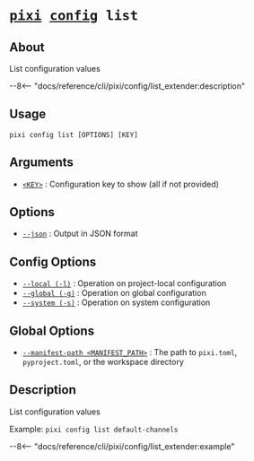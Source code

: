 <!--- This file is autogenerated. Do not edit manually! -->
# <code>[pixi](../../pixi.md) [config](../config.md) list</code>

## About
List configuration values

--8<-- "docs/reference/cli/pixi/config/list_extender:description"

## Usage
```
pixi config list [OPTIONS] [KEY]
```

## Arguments
- <a id="arg-<KEY>" href="#arg-<KEY>">`<KEY>`</a>
:  Configuration key to show (all if not provided)

## Options
- <a id="arg---json" href="#arg---json">`--json`</a>
:  Output in JSON format

## Config Options
- <a id="arg---local" href="#arg---local">`--local (-l)`</a>
:  Operation on project-local configuration
- <a id="arg---global" href="#arg---global">`--global (-g)`</a>
:  Operation on global configuration
- <a id="arg---system" href="#arg---system">`--system (-s)`</a>
:  Operation on system configuration

## Global Options
- <a id="arg---manifest-path" href="#arg---manifest-path">`--manifest-path <MANIFEST_PATH>`</a>
:  The path to `pixi.toml`, `pyproject.toml`, or the workspace directory

## Description
List configuration values

Example: `pixi config list default-channels`


--8<-- "docs/reference/cli/pixi/config/list_extender:example"

